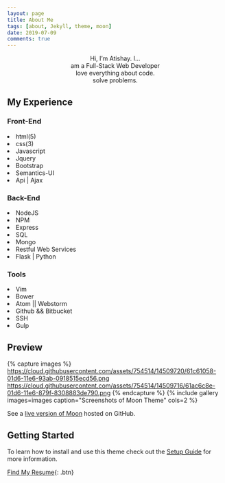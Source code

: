 ```yaml
---
layout: page
title: About Me
tags: [about, Jekyll, theme, moon]
date: 2019-07-09
comments: true
---
```


<center>Hi, I’m Atishay. I…
<br> am a Full-Stack Web Developer
<br> love everything about code.
<br> solve problems.
 </center>

## My Experience

### Front-End
<li>html(5)</li>
<li>css(3)</li>
<li>Javascript</li>
<li>Jquery</li>
<li>Bootstrap</li>
<li>Semantics-UI</li>
<li>Api | Ajax</li>

### Back-End
<li>NodeJS</li>
<li>NPM</li>
<li>Express</li>
<li>SQL</li>
<li>Mongo</li>
<li>Restful Web Services</li>
<li>Flask | Python</li>

### Tools
<li>Vim</li>
<li>Bower</li>
<li>Atom || Webstorm</li>
<li>Github && Bitbucket</li>
<li>SSH</li>
<li>Gulp</li>

## Preview


{% capture images %}
    https://cloud.githubusercontent.com/assets/754514/14509720/61c61058-01d6-11e6-93ab-0918515ecd56.png
    https://cloud.githubusercontent.com/assets/754514/14509716/61ac6c8e-01d6-11e6-879f-8308883de790.png
{% endcapture %}
{% include gallery images=images caption="Screenshots of Moon Theme" cols=2 %}

See a [live version of Moon](http://taylantatli.github.io/Moon) hosted on GitHub.

## Getting Started

To learn how to install and use this theme check out the [Setup Guide](http://taylantatli.me/Moon/moon-theme/) for more information.

[Find My Resume](https://documentcloud.adobe.com/link/track?uri=urn%3Aaaid%3Ascds%3AUS%3Ac80542ce-bc7c-40e2-bced-5cf3b477f73b){: .btn}
